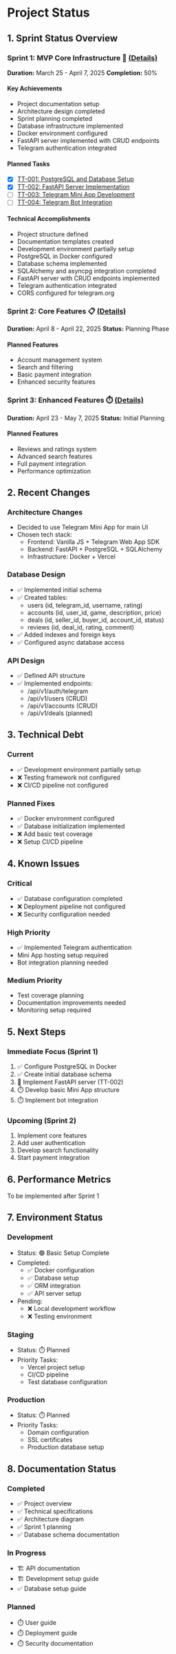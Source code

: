 # Project Status

## 1. Sprint Status Overview

### Sprint 1: MVP Core Infrastructure 🏃 [(Details)](sprints/sprint_1.md)

**Duration:** March 25 - April 7, 2025
**Completion:** 50%

#### Key Achievements

- Project documentation setup
- Architecture design completed
- Sprint planning completed
- Database infrastructure implemented
- Docker environment configured
- FastAPI server implemented with CRUD endpoints
- Telegram authentication integrated

#### Planned Tasks

- [x] [TT-001: PostgreSQL and Database Setup](sprints/sprint_1.md#tt-001-настройка-postgresql-и-базовой-структуры-бд)
- [x] [TT-002: FastAPI Server Implementation](sprints/sprint_1.md#tt-002-базовая-реализация-fastapi-сервера)
- [ ] [TT-003: Telegram Mini App Development](sprints/sprint_1.md#tt-003-разработка-базовой-версии-mini-app)
- [ ] [TT-004: Telegram Bot Integration](sprints/sprint_1.md#tt-004-базовая-структура-telegram-бота)

#### Technical Accomplishments

- Project structure defined
- Documentation templates created
- Development environment partially setup
- PostgreSQL in Docker configured
- Database schema implemented
- SQLAlchemy and asyncpg integration completed
- FastAPI server with CRUD endpoints implemented
- Telegram authentication integrated
- CORS configured for telegram.org

### Sprint 2: Core Features 📋 [(Details)](sprints/sprint_2.md)

**Duration:** April 8 - April 22, 2025
**Status:** Planning Phase

#### Planned Features

- Account management system
- Search and filtering
- Basic payment integration
- Enhanced security features

### Sprint 3: Enhanced Features ⏱️ [(Details)](sprints/sprint_3.md)

**Duration:** April 23 - May 7, 2025
**Status:** Initial Planning

#### Planned Features

- Reviews and ratings system
- Advanced search features
- Full payment integration
- Performance optimization

## 2. Recent Changes

### Architecture Changes

- Decided to use Telegram Mini App for main UI
- Chosen tech stack:
  - Frontend: Vanilla JS + Telegram Web App SDK
  - Backend: FastAPI + PostgreSQL + SQLAlchemy
  - Infrastructure: Docker + Vercel

### Database Design

- ✅ Implemented initial schema
- ✅ Created tables:
  - users (id, telegram_id, username, rating)
  - accounts (id, user_id, game, description, price)
  - deals (id, seller_id, buyer_id, account_id, status)
  - reviews (id, deal_id, rating, comment)
- ✅ Added indexes and foreign keys
- ✅ Configured async database access

### API Design

- ✅ Defined API structure
- ✅ Implemented endpoints:
  - /api/v1/auth/telegram
  - /api/v1/users (CRUD)
  - /api/v1/accounts (CRUD)
  - /api/v1/deals (planned)

## 3. Technical Debt

### Current

- ✅ Development environment partially setup
- ❌ Testing framework not configured
- ❌ CI/CD pipeline not configured

### Planned Fixes

- ✅ Docker environment configured
- ✅ Database initialization implemented
- ❌ Add basic test coverage
- ❌ Setup CI/CD pipeline

## 4. Known Issues

### Critical

- ✅ Database configuration completed
- ❌ Deployment pipeline not configured
- ❌ Security configuration needed

### High Priority

- ✅ Implemented Telegram authentication
- Mini App hosting setup required
- Bot integration planning needed

### Medium Priority

- Test coverage planning
- Documentation improvements needed
- Monitoring setup required

## 5. Next Steps

### Immediate Focus (Sprint 1)

1. ✅ Configure PostgreSQL in Docker
2. ✅ Create initial database schema
3. 🏃 Implement FastAPI server (TT-002)
4. ⏱️ Develop basic Mini App structure
5. ⏱️ Implement bot integration

### Upcoming (Sprint 2)

1. Implement core features
2. Add user authentication
3. Develop search functionality
4. Start payment integration

## 6. Performance Metrics

To be implemented after Sprint 1

## 7. Environment Status

### Development

- Status: 🟢 Basic Setup Complete
- Completed:
  - ✅ Docker configuration
  - ✅ Database setup
  - ✅ ORM integration
  - ✅ API server setup
- Pending:
  - ❌ Local development workflow
  - ❌ Testing environment

### Staging

- Status: ⏱️ Planned
- Priority Tasks:
  - Vercel project setup
  - CI/CD pipeline
  - Test database configuration

### Production

- Status: ⏱️ Planned
- Priority Tasks:
  - Domain configuration
  - SSL certificates
  - Production database setup

## 8. Documentation Status

### Completed
- ✅ Project overview
- ✅ Technical specifications
- ✅ Architecture diagram
- ✅ Sprint 1 planning
- ✅ Database schema documentation

### In Progress
- 🏗️ API documentation
- 🏗️ Development setup guide
- ✅ Database setup guide

### Planned
- ⏱️ User guide
- ⏱️ Deployment guide
- ⏱️ Security documentation 